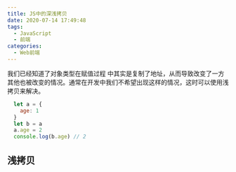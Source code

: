 ```yaml
---
title: JS中的深浅拷贝
date: 2020-07-14 17:49:48
tags:
  - JavaScript
  - 前端
categories:
  - Web前端
---
```

我们已经知道了对象类型在赋值过程 中其实是复制了地址，从而导致改变了一方其他也被改变的情况。通常在开发中我们不希望出现这样的情况，这时可以使用浅拷贝来解决。

```JavaScript
  let a = {
    age: 1
  }
  let b = a
  a.age = 2
  console.log(b.age) // 2
```

## 浅拷贝
